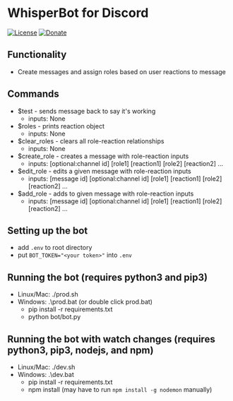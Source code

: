 # WhisperBot for Discord

[![License](https://img.shields.io/npm/l/express.svg)](https://github.com/CalvinKotval/dc_roleselector/blob/master/LICENSE)
[![Donate](https://img.shields.io/badge/Donate-PayPal-blue.svg?style=flat&logo=paypal)](https://www.paypal.com/donate/?hosted_button_id=TYXMT8NWGKPV2&item_name=WhisperBot)


## Functionality
* Create messages and assign roles based on user reactions to message

## Commands
* $test - sends message back to say it's working
  * inputs: None
* $roles - prints reaction object
  * inputs: None
* $clear_roles - clears all role-reaction relationships
  * inputs: None
* $create_role - creates a message with role-reaction inputs
  * inputs: [optional:channel id] [role1] [reaction1] [role2] [reaction2] ...
* $edit_role - edits a given message with role-reaction inputs
  * inputs: [message id] [optional:channel id] [role1] [reaction1] [role2] [reaction2] ...
* $add_role - adds to given message with role-reaction inputs
  * inputs: [message id] [optional:channel id] [role1] [reaction1] [role2] [reaction2] ...

## Setting up the bot
* add `.env` to root directory 
* put `BOT_TOKEN="<your token>"` into `.env`

## Running the bot (requires python3 and pip3)
* Linux/Mac: ./prod.sh
* Windows: .\prod.bat (or double click prod.bat)
  * pip install -r requirements.txt
  * python bot/bot.py

## Running the bot with watch changes (requires python3, pip3, nodejs, and npm)
* Linux/Mac: ./dev.sh
* Windows: .\dev.bat
  * pip install -r requirements.txt
  * npm install (may have to run `npm install -g nodemon` manually)
